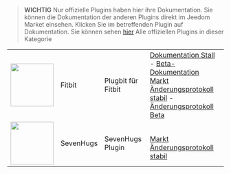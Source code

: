 
>**WICHTIG**
>Nur offizielle Plugins haben hier ihre Dokumentation. Sie können die Dokumentation der anderen Plugins direkt im Jeedom Market einsehen. Klicken Sie im betreffenden Plugin auf Dokumentation.
>Sie können sehen [hier](https://market.jeedom.com/index.php?v=d&p=market&type=plugin&categorie=health) Alle offiziellen Plugins in dieser Kategorie


| | | | |
|--- | --- | --- | ---|
|<img src="fitbit/fitbit_icon.png" class="pluginLogo" width="100" />|Fitbit|Plugbit für Fitbit|[Dokumentation Stall](fitbit/index.md) - [Beta-Dokumentation](fitbit/beta/index.md)<br/>[Markt](https://market.jeedom.com/index.php?v=d&p=market_display&id=1018)<br/>[Änderungsprotokoll stabil](fitbit/changelog.md) - [Änderungsprotokoll Beta](fitbit/beta/changelog.md)|
|<img src="sevenhugs/sevenhugs_icon.png" class="pluginLogo" width="100" />|SevenHugs|SevenHugs Plugin|<br/>[Markt](https://market.jeedom.com/index.php?v=d&p=market_display&id=2492)<br/>[Änderungsprotokoll stabil](sevenhugs/changelog.md)|
